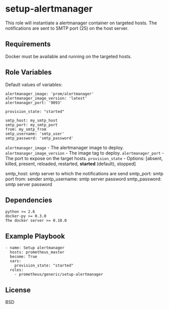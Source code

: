setup-alertmanager
=========

This role will instantiate a alertmanager container on targeted hosts. The notifications are sent to SMTP port (25) on the host server.

Requirements
------------

Docker must be available and running on the targeted hosts.

Role Variables
--------------
Default values of variables:
```
alertmanager_image: 'prom/alertmanager'
alertmanager_image_version: 'latest'
alertmanager_port: '9093'

provision_state: "started"

smtp_host: my_smtp_host
smtp_port: my_smtp_port
from: my_smtp_from
smtp_username: 'smtp_user'
smtp_password: 'smtp_password'

```
`alertmanager_image` - The alertmanager image to deploy.
`alertmanager_image_version` - The image tag to deploy.
`alertmanager_port` - The port to expose on the target hosts.
`provision_state` - Options: [absent, killed, present, reloaded, restarted, **started** (default), stopped]

smtp_host: smtp server to which the notifications are send
smtp_port: smtp port
from: sender
smtp_username: smtp server password
smtp_password: smtp server password


Dependencies
------------
```
python >= 2.6
docker-py >= 0.3.0
The docker server >= 0.10.0
```

Example Playbook
----------------
```
- name: Setup alertmanager
  hosts: prometheus_master
  become: True
  vars:
    provision_state: "started"
  roles:
    - prometheus/generic/setup-alertmanager
```

License
-------

BSD

